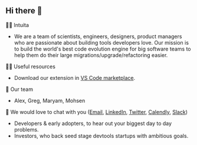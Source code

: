 ## Hi there 👋

🙋‍♀️ Intuita
  - We are a team of scientists, engineers, designers, product managers who are passionate about building tools developers love. Our mission is to build the world's best code evolution engine for big software teams to help them do their large migrations/upgrade/refactoring easier.

👩‍💻 Useful resources 
  - Download our extension in [VS Code marketplace](https://marketplace.visualstudio.com/items?itemName=Intuita.intuita-vscode-extension).

🍿 Our team
  - Alex, Greg, Maryam, Mohsen

🧙 We would love to chat with you ([Email](mailto:hello@intuita.io), [LinkedIn](https://www.linkedin.com/company/intuita-inc/), [Twitter](https://twitter.com/CodeWithIntuita), [Calendly](https://calendly.com/alex-from-intuita), [Slack](https://join.slack.com/t/intuita-inc/shared_invite/zt-1bjj5exxi-95yPfWi71HcO2p_sS5L2wA))
  - Developers & early adopters, to hear out your biggest day to day problems.
  - Investors, who back seed stage devtools startups with ambitious goals.
